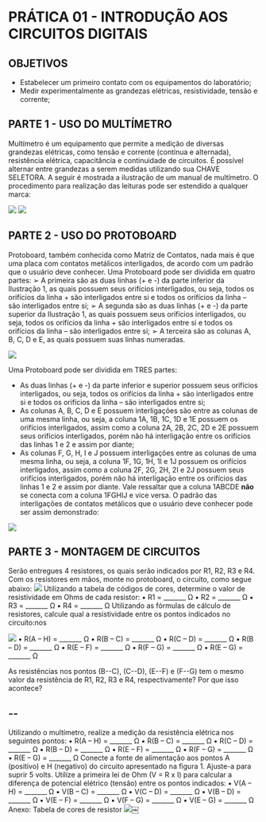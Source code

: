 # PRÁTICA 01 - INTRODUÇÃO AOS CIRCUITOS DIGITAIS
## OBJETIVOS
- Estabelecer um primeiro contato com os equipamentos do laboratório;
- Medir experimentalmente as grandezas elétricas, resistividade, tensão e corrente;

## PARTE 1 - USO DO MULTÍMETRO
Multímetro é um equipamento que permite a medição de diversas grandezas elétricas, como tensão e corrente (contínua e alternada), resistência elétrica, capacitância e continuidade de circuitos. É possível alternar entre grandezas a serem medidas utilizando sua CHAVE SELETORA.
A seguir é mostrada a ilustração de um manual de multímetro. O procedimento para realização das leituras pode ser estendido a qualquer marca:

![](./pr01/media/image1.png)
![](./pr01/media/image8.png)

## PARTE 2 - USO DO PROTOBOARD
Protoboard, também conhecida como Matriz de Contatos, nada mais é que uma placa com contatos metálicos interligados, de acordo com um padrão
que o usuário deve conhecer. Uma Protoboard pode ser dividida em quatro partes: ➢ A primeira são as duas linhas (+ e -) da parte inferior da Ilustração 1, as quais possuem seus orifícios interligados, ou seja, todos os orifícios da linha + são interligados entre si e todos os orifícios da linha – são interligados entre si; ➢ A segunda são as duas linhas (+ e -) da parte superior da Ilustração 1, as quais possuem seus orifícios interligados, ou seja, todos os orifícios da linha + são interligados entre si e todos os orifícios da linha – são interligados entre si; ➢ A terceira são as colunas A, B, C, D e E, as quais possuem suas linhas numeradas.

![](./pr01/media/image5.png)

Uma Protoboard pode ser dividida em TRES partes: 
- As duas linhas (+ e -) da parte inferior e superior possuem seus orifícios interligados, ou seja, todos os orifícios da linha + são interligados entre si e todos os orifícios da linha – são interligados entre si; 
- As colunas A, B, C, D e E possuem interligações são entre as colunas de uma mesma linha, ou seja, a coluna 1A, 1B, 1C, 1D e 1E possuem os orifícios interligados, assim como a coluna 2A, 2B, 2C, 2D e 2E possuem seus orifícios interligados, porém não há interligação entre os orifícios das linhas 1 e 2 e assim por diante; 
- As colunas F, G, H, I e J possuem interligações entre as colunas de uma mesma linha, ou seja, a coluna 1F, 1G, 1H, 1I e 1J possuem os orifícios interligados, assim como a coluna 2F, 2G, 2H, 2I e 2J possuem seus orifícios interligados, porém não há interligação entre os orifícios das linhas 1 e 2 e assim por diante. Vale ressaltar que a coluna 1ABCDE **não** se conecta com a coluna 1FGHIJ e vice versa. 
O padrão das interligações de contatos metálicos que o usuário deve conhecer pode ser assim demonstrado:

![](./pr01/media/image7.png)

## PARTE 3 - MONTAGEM DE CIRCUITOS
Serão entregues 4 resistores, os quais serão indicados por R1, R2, R3 e R4.
 Com os resistores em mãos, monte no protoboard, o circuito, como segue
abaixo: 
![](./pr01/media/image6.png) 
Utilizando a tabela de códigos de cores, determine o valor de resistividade em Ohms de cada resistor: 
▪ R1 = \_\_\_\_\_\_\_ Ω 
▪ R2 = \_\_\_\_\_\_\_ Ω 
▪ R3 = \_\_\_\_\_\_\_ Ω 
▪ R4 = \_\_\_\_\_\_\_ Ω 
Utilizando as fórmulas de cálculo de resistores, calcule qual a resistividade entre os pontos indicados no circuito:nos

![](./pr01/media/image2.png) 
▪ R(A – H) = \_\_\_\_\_\_\_ Ω 
▪ R(B – C) = \_\_\_\_\_\_\_ Ω
▪ R(C – D) = \_\_\_\_\_\_\_ Ω
▪ R(B – D) = \_\_\_\_\_\_\_ Ω
▪ R(E – F) = \_\_\_\_\_\_\_ Ω
▪ R(F – G) = \_\_\_\_\_\_\_ Ω
▪ R(E – G) = \_\_\_\_\_\_\_ Ω

As resistências nos pontos (B--C), (C--D), (E--F) e (F--G) tem o mesmo valor da resistência de R1, R2, R3 e R4, respectivamente? Por que isso acontece?

  --
  --

Utilizando o multímetro, realize a medição da resistência elétrica nos seguintes pontos: 
▪ R(A – H) = \_\_\_\_\_\_\_ Ω
▪ R(B – C) = \_\_\_\_\_\_\_ Ω
▪ R(C – D) = \_\_\_\_\_\_\_ Ω
▪ R(B – D) = \_\_\_\_\_\_\_ Ω
▪ R(E – F) = \_\_\_\_\_\_\_ Ω
▪ R(F – G) = \_\_\_\_\_\_\_ Ω
▪ R(E – G) = \_\_\_\_\_\_\_ Ω
Conecte a fonte de alimentação aos pontos A (positivo) e H (negativo) do circuito apresentado na figura 1. Ajuste-a para suprir 5 volts. Utilize a primeira lei de Ohm (V = R x I) para calcular a diferença de potencial elétrico (tensão) entre os pontos indicados:
▪ V(A – H) = \_\_\_\_\_\_\_ Ω
▪ V(B – C) = \_\_\_\_\_\_\_ Ω
▪ V(C – D) = \_\_\_\_\_\_\_ Ω
▪ V(B – D) = \_\_\_\_\_\_\_ Ω
▪ V(E – F) = \_\_\_\_\_\_\_ Ω
▪ V(F – G) = \_\_\_\_\_\_\_ Ω
▪ V(E – G) = \_\_\_\_\_\_\_ Ω
Anexo: Tabela de cores de resistor
![](./pr01/media/image3.png)￼
